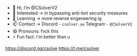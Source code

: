 - 👋 Hi, I’m @CSolverV2
- 👀 Interested -> in bypassing anti-bot security measures
- 🌱 Learning ->  more reverse engeneering ig
- 📫 Contact -> Discord - `csolver.au` Telegram - `@CSolverV2`
- 😄 Pronouns: fvck this
- ⚡ Fun fact: i'm better than u

https://discord.gg/csolve
https://t.me/csolver
